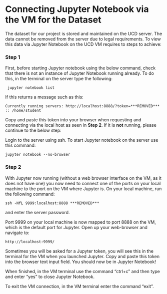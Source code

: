 # Connecting Jupyter Notebook via the VM for the Dataset

The dataset for our project is stored and maintained on the UCD server. The data cannot be removed from the server due to legal requirements. To view this data via Jupyter Notebook on the UCD VM requires to steps to achieve:

### Step 1

First, before starting Jupyter notebook using the below command, check that there is not an instance of Jupyter Notebook
running already. To do this, in the terminal on the server type the following:

`` jupyter notebook list``

If this returns a message such as this:

``Currently running servers:
http://localhost:8888/?token=***REMOVED*** :: /home/student``

Copy and paste this token into your browser when requesting and connecting via the local host as seen in **Step 2**. If it is __not__ running,
please continue to the below step:

Login to the server using ssh. To start Jupyter notebook on the server use this command: 

`` jupyter notebook --no-browser ``

### Step 2
With Jupyter now running (without a web browser interface on the VM, as it does not have one) you now need to connect one of the ports on your local machine to the port on the VM where Jupyter is. On your local machine, run the following command: 

``ssh -NfL 9999:localhost:8888 ***REMOVED***``

and enter the server password.

Port 9999 on your local machine is now mapped to port 8888 on the VM, which is the default port for Jupyter. Open up your web-browser and navigate to:

``http://localhost:9999/``

Sometimes you will be asked for a Jupyter token, you will see this in the terminal for the VM when you launched Jupyter. Copy and paste this token into the browser text input field. 
You should now be in Jupyter Notebook!

When finished, in the VM terminal use the command “ctrl+c” and then type and enter “yes” to close Jupyter Notebook.

To exit the VM connection, in the VM terminal enter the command “exit”.

 